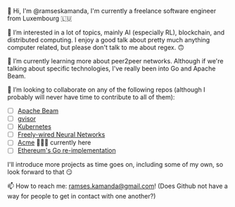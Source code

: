 👋 Hi, I'm @ramseskamanda, I'm currently a freelance software engineer from Luxembourg 🇱🇺

👀 I’m interested in a lot of topics, mainly AI (especially RL), blockchain, and distributed computing. 
   I enjoy a good talk about pretty much anything computer related, but please don't talk to me about regex. 🙃

🌱 I’m currently learning more about peer2peer networks. Although if we're talking about specific technologies, I've really been into Go and Apache Beam.

💞️ I’m looking to collaborate on any of the following repos (although I probably will never have time to contribute to all of them):

- [ ] [Apache Beam](https://github.com/apache/beam)
- [ ] [gvisor](https://github.com/google/gvisor)
- [ ] [Kubernetes](https://github.com/kubernetes/kubernetes)
- [ ] [Freely-wired Neural Networks](https://github.com/noahtren/Freewire)
- [ ] [Acme](https://github.com/deepmind/acme) 👨🏽‍💻 currently here
- [ ] [Ethereum's Go re-implementation](https://github.com/ethereum/go-ethereum)

I'll introduce more projects as time goes on, including some of my own, so look forward to that 😏

📫 How to reach me: ramses.kamanda@gmail.com! (Does Github not have a way for people to get in contact with one another?)

<!---
ramseskamanda/ramseskamanda is a ✨ special ✨ repository because its `README.md` (this file) appears on your GitHub profile.
You can click the Preview link to take a look at your changes.
--->

